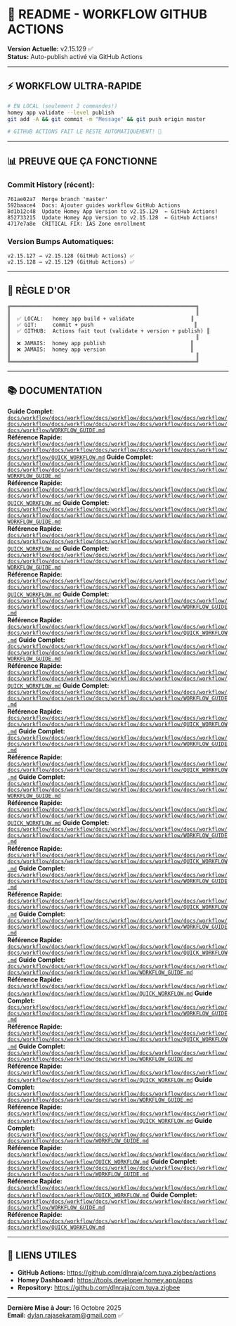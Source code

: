 # 📘 README - WORKFLOW GITHUB ACTIONS

**Version Actuelle:** v2.15.129 ✅  
**Status:** Auto-publish activé via GitHub Actions

---

## ⚡ WORKFLOW ULTRA-RAPIDE

```bash
# EN LOCAL (seulement 2 commandes!)
homey app validate --level publish
git add -A && git commit -m "Message" && git push origin master

# GITHUB ACTIONS FAIT LE RESTE AUTOMATIQUEMENT! 🎉
```

---

## 📊 PREUVE QUE ÇA FONCTIONNE

### Commit History (récent):
```
761ae02a7  Merge branch 'master'
592baace4  Docs: Ajouter guides workflow GitHub Actions
8d1b12c48  Update Homey App Version to v2.15.129  ← GitHub Actions!
852733215  Update Homey App Version to v2.15.128  ← GitHub Actions!
4717e7a8e  CRITICAL FIX: IAS Zone enrollment
```

### Version Bumps Automatiques:
```
v2.15.127 → v2.15.128 (GitHub Actions) ✅
v2.15.128 → v2.15.129 (GitHub Actions) ✅
```

---

## 🎯 RÈGLE D'OR

```
╔═══════════════════════════════════════════════════════════╗
║                                                           ║
║  ✅ LOCAL:   homey app build + validate                  ║
║  ✅ GIT:     commit + push                                ║
║  ✅ GITHUB:  Actions fait tout (validate + version + publish) ║
║                                                           ║
║  ❌ JAMAIS:  homey app publish                           ║
║  ❌ JAMAIS:  homey app version                           ║
║                                                           ║
╚═══════════════════════════════════════════════════════════╝
```

---

## 📚 DOCUMENTATION

**Guide Complet:** [`docs/workflow/docs/workflow/docs/workflow/docs/workflow/docs/workflow/docs/workflow/docs/workflow/docs/workflow/docs/workflow/docs/workflow/docs/workflow/WORKFLOW_GUIDE.md`](docs/workflow/WORKFLOW_GUIDE.md)  
**Référence Rapide:** [`docs/workflow/docs/workflow/docs/workflow/docs/workflow/docs/workflow/docs/workflow/docs/workflow/docs/workflow/docs/workflow/docs/workflow/docs/workflow/QUICK_WORKFLOW.md`](docs/workflow/QUICK_WORKFLOW.md)
**Guide Complet:** [`docs/workflow/docs/workflow/docs/workflow/docs/workflow/docs/workflow/docs/workflow/docs/workflow/docs/workflow/docs/workflow/docs/workflow/WORKFLOW_GUIDE.md`](docs/workflow/WORKFLOW_GUIDE.md)  
**Référence Rapide:** [`docs/workflow/docs/workflow/docs/workflow/docs/workflow/docs/workflow/docs/workflow/docs/workflow/docs/workflow/docs/workflow/docs/workflow/QUICK_WORKFLOW.md`](docs/workflow/QUICK_WORKFLOW.md)
**Guide Complet:** [`docs/workflow/docs/workflow/docs/workflow/docs/workflow/docs/workflow/docs/workflow/docs/workflow/docs/workflow/docs/workflow/docs/workflow/WORKFLOW_GUIDE.md`](docs/workflow/WORKFLOW_GUIDE.md)  
**Référence Rapide:** [`docs/workflow/docs/workflow/docs/workflow/docs/workflow/docs/workflow/docs/workflow/docs/workflow/docs/workflow/docs/workflow/docs/workflow/QUICK_WORKFLOW.md`](docs/workflow/QUICK_WORKFLOW.md)
**Guide Complet:** [`docs/workflow/docs/workflow/docs/workflow/docs/workflow/docs/workflow/docs/workflow/docs/workflow/docs/workflow/docs/workflow/docs/workflow/WORKFLOW_GUIDE.md`](docs/workflow/WORKFLOW_GUIDE.md)  
**Référence Rapide:** [`docs/workflow/docs/workflow/docs/workflow/docs/workflow/docs/workflow/docs/workflow/docs/workflow/docs/workflow/docs/workflow/docs/workflow/QUICK_WORKFLOW.md`](docs/workflow/QUICK_WORKFLOW.md)
**Guide Complet:** [`docs/workflow/docs/workflow/docs/workflow/docs/workflow/docs/workflow/docs/workflow/docs/workflow/docs/workflow/docs/workflow/WORKFLOW_GUIDE.md`](docs/workflow/WORKFLOW_GUIDE.md)  
**Référence Rapide:** [`docs/workflow/docs/workflow/docs/workflow/docs/workflow/docs/workflow/docs/workflow/docs/workflow/docs/workflow/docs/workflow/QUICK_WORKFLOW.md`](docs/workflow/QUICK_WORKFLOW.md)
**Guide Complet:** [`docs/workflow/docs/workflow/docs/workflow/docs/workflow/docs/workflow/docs/workflow/docs/workflow/docs/workflow/docs/workflow/docs/workflow/WORKFLOW_GUIDE.md`](docs/workflow/WORKFLOW_GUIDE.md)  
**Référence Rapide:** [`docs/workflow/docs/workflow/docs/workflow/docs/workflow/docs/workflow/docs/workflow/docs/workflow/docs/workflow/docs/workflow/docs/workflow/QUICK_WORKFLOW.md`](docs/workflow/QUICK_WORKFLOW.md)
**Guide Complet:** [`docs/workflow/docs/workflow/docs/workflow/docs/workflow/docs/workflow/docs/workflow/docs/workflow/docs/workflow/docs/workflow/WORKFLOW_GUIDE.md`](docs/workflow/WORKFLOW_GUIDE.md)  
**Référence Rapide:** [`docs/workflow/docs/workflow/docs/workflow/docs/workflow/docs/workflow/docs/workflow/docs/workflow/docs/workflow/docs/workflow/QUICK_WORKFLOW.md`](docs/workflow/QUICK_WORKFLOW.md)
**Guide Complet:** [`docs/workflow/docs/workflow/docs/workflow/docs/workflow/docs/workflow/docs/workflow/docs/workflow/docs/workflow/docs/workflow/WORKFLOW_GUIDE.md`](docs/workflow/WORKFLOW_GUIDE.md)  
**Référence Rapide:** [`docs/workflow/docs/workflow/docs/workflow/docs/workflow/docs/workflow/docs/workflow/docs/workflow/docs/workflow/docs/workflow/QUICK_WORKFLOW.md`](docs/workflow/QUICK_WORKFLOW.md)
**Guide Complet:** [`docs/workflow/docs/workflow/docs/workflow/docs/workflow/docs/workflow/docs/workflow/docs/workflow/docs/workflow/docs/workflow/docs/workflow/WORKFLOW_GUIDE.md`](docs/workflow/WORKFLOW_GUIDE.md)  
**Référence Rapide:** [`docs/workflow/docs/workflow/docs/workflow/docs/workflow/docs/workflow/docs/workflow/docs/workflow/docs/workflow/docs/workflow/docs/workflow/QUICK_WORKFLOW.md`](docs/workflow/QUICK_WORKFLOW.md)
**Guide Complet:** [`docs/workflow/docs/workflow/docs/workflow/docs/workflow/docs/workflow/docs/workflow/docs/workflow/docs/workflow/docs/workflow/WORKFLOW_GUIDE.md`](docs/workflow/WORKFLOW_GUIDE.md)  
**Référence Rapide:** [`docs/workflow/docs/workflow/docs/workflow/docs/workflow/docs/workflow/docs/workflow/docs/workflow/docs/workflow/docs/workflow/QUICK_WORKFLOW.md`](docs/workflow/QUICK_WORKFLOW.md)
**Guide Complet:** [`docs/workflow/docs/workflow/docs/workflow/docs/workflow/docs/workflow/docs/workflow/docs/workflow/docs/workflow/docs/workflow/WORKFLOW_GUIDE.md`](docs/workflow/WORKFLOW_GUIDE.md)  
**Référence Rapide:** [`docs/workflow/docs/workflow/docs/workflow/docs/workflow/docs/workflow/docs/workflow/docs/workflow/docs/workflow/docs/workflow/QUICK_WORKFLOW.md`](docs/workflow/QUICK_WORKFLOW.md)
**Guide Complet:** [`docs/workflow/docs/workflow/docs/workflow/docs/workflow/docs/workflow/docs/workflow/docs/workflow/docs/workflow/docs/workflow/WORKFLOW_GUIDE.md`](docs/workflow/WORKFLOW_GUIDE.md)  
**Référence Rapide:** [`docs/workflow/docs/workflow/docs/workflow/docs/workflow/docs/workflow/docs/workflow/docs/workflow/docs/workflow/docs/workflow/QUICK_WORKFLOW.md`](docs/workflow/QUICK_WORKFLOW.md)
**Guide Complet:** [`docs/workflow/docs/workflow/docs/workflow/docs/workflow/docs/workflow/docs/workflow/docs/workflow/docs/workflow/WORKFLOW_GUIDE.md`](docs/workflow/WORKFLOW_GUIDE.md)  
**Référence Rapide:** [`docs/workflow/docs/workflow/docs/workflow/docs/workflow/docs/workflow/docs/workflow/docs/workflow/docs/workflow/QUICK_WORKFLOW.md`](docs/workflow/QUICK_WORKFLOW.md)
**Guide Complet:** [`docs/workflow/docs/workflow/docs/workflow/docs/workflow/docs/workflow/docs/workflow/docs/workflow/docs/workflow/docs/workflow/WORKFLOW_GUIDE.md`](docs/workflow/WORKFLOW_GUIDE.md)  
**Référence Rapide:** [`docs/workflow/docs/workflow/docs/workflow/docs/workflow/docs/workflow/docs/workflow/docs/workflow/docs/workflow/docs/workflow/QUICK_WORKFLOW.md`](docs/workflow/QUICK_WORKFLOW.md)
**Guide Complet:** [`docs/workflow/docs/workflow/docs/workflow/docs/workflow/docs/workflow/docs/workflow/docs/workflow/docs/workflow/WORKFLOW_GUIDE.md`](docs/workflow/WORKFLOW_GUIDE.md)  
**Référence Rapide:** [`docs/workflow/docs/workflow/docs/workflow/docs/workflow/docs/workflow/docs/workflow/docs/workflow/docs/workflow/QUICK_WORKFLOW.md`](docs/workflow/QUICK_WORKFLOW.md)
**Guide Complet:** [`docs/workflow/docs/workflow/docs/workflow/docs/workflow/docs/workflow/docs/workflow/docs/workflow/docs/workflow/WORKFLOW_GUIDE.md`](docs/workflow/WORKFLOW_GUIDE.md)  
**Référence Rapide:** [`docs/workflow/docs/workflow/docs/workflow/docs/workflow/docs/workflow/docs/workflow/docs/workflow/docs/workflow/QUICK_WORKFLOW.md`](docs/workflow/QUICK_WORKFLOW.md)
**Guide Complet:** [`docs/workflow/docs/workflow/docs/workflow/docs/workflow/docs/workflow/docs/workflow/docs/workflow/WORKFLOW_GUIDE.md`](docs/workflow/WORKFLOW_GUIDE.md)  
**Référence Rapide:** [`docs/workflow/docs/workflow/docs/workflow/docs/workflow/docs/workflow/docs/workflow/docs/workflow/QUICK_WORKFLOW.md`](docs/workflow/QUICK_WORKFLOW.md)
**Guide Complet:** [`docs/workflow/docs/workflow/docs/workflow/docs/workflow/docs/workflow/docs/workflow/docs/workflow/WORKFLOW_GUIDE.md`](docs/workflow/WORKFLOW_GUIDE.md)  
**Référence Rapide:** [`docs/workflow/docs/workflow/docs/workflow/docs/workflow/docs/workflow/docs/workflow/docs/workflow/QUICK_WORKFLOW.md`](docs/workflow/QUICK_WORKFLOW.md)
**Guide Complet:** [`docs/workflow/docs/workflow/docs/workflow/docs/workflow/docs/workflow/docs/workflow/WORKFLOW_GUIDE.md`](docs/workflow/WORKFLOW_GUIDE.md)  
**Référence Rapide:** [`docs/workflow/docs/workflow/docs/workflow/docs/workflow/docs/workflow/docs/workflow/QUICK_WORKFLOW.md`](docs/workflow/QUICK_WORKFLOW.md)

---

## 🔗 LIENS UTILES

- **GitHub Actions:** https://github.com/dlnraja/com.tuya.zigbee/actions
- **Homey Dashboard:** https://tools.developer.homey.app/apps
- **Repository:** https://github.com/dlnraja/com.tuya.zigbee

---

**Dernière Mise à Jour:** 16 Octobre 2025  
**Email:** dylan.rajasekaram@gmail.com ✅
